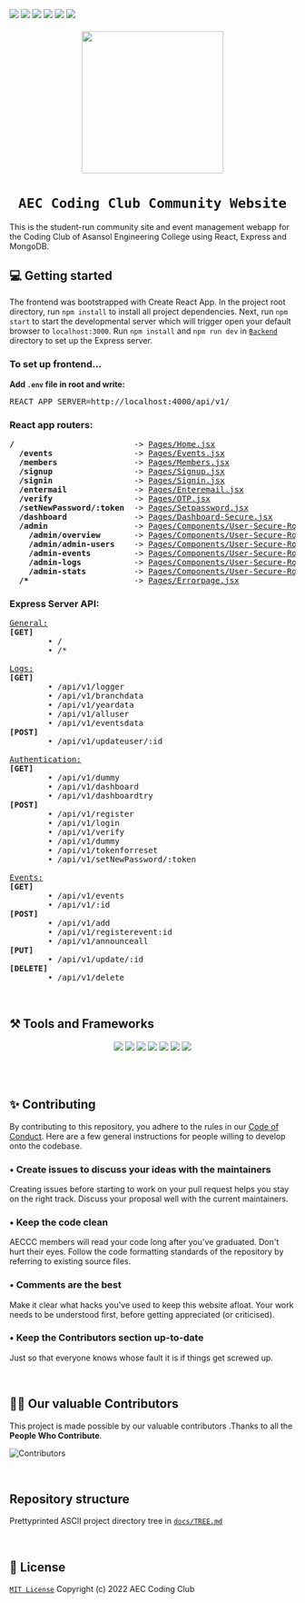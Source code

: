 <p>
    <img src="https://img.shields.io/github/issues-raw/aec-coding-club/AEC-Coding-Club-Website">
    <img src="https://img.shields.io/github/contributors/aec-coding-club/AEC-Coding-Club-Website">
    <img src="https://img.shields.io/github/issues-pr/aec-coding-club/AEC-Coding-Club-Website">
    <img src="https://img.shields.io/github/license/aec-coding-club/AEC-Coding-Club-Website">
    <img src="https://img.shields.io/github/last-commit/aec-coding-club/AEC-Coding-Club-Website">
    <img src="https://img.shields.io/badge/react-%5E17.0.2-blue">
</p>

<h6 align="center"><img src="assets/aeccc.png" height="250" /></p></h6>
<h1 align="center"><code>&nbsp;AEC Coding Club Community Website&nbsp;</code></h1>
This is the student-run community site and event management webapp for the Coding Club of Asansol Engineering College using React, Express and MongoDB.

<br>

## 💻 Getting started

The frontend was bootstrapped with Create React App. In the project root directory, run `npm install` to install all project dependencies. Next, run `npm start` to start the developmental server which will trigger open your default browser to `localhost:3000`. Run `npm install` and `npm run dev` in [`Backend`](./Backend) directory to set up the Express server.

### To set up frontend...

**Add `.env` file in root and write:**
<pre>
REACT_APP_SERVER=http://localhost:4000/api/v1/
</pre>

### React app routers:

<pre>
<b>/</b>                         -> <a href="src/Pages/Home.jsx">Pages/Home.jsx</a>
  <b>/events</b>                 -> <a href="src/Pages/Events.jsx">Pages/Events.jsx</a>
  <b>/members</b>                -> <a href="src/Pages/Members.jsx">Pages/Members.jsx</a>
  <b>/signup</b>                 -> <a href="src/Pages/Signup.jsx">Pages/Signup.jsx</a>
  <b>/signin</b>                 -> <a href="src/Pages/Signin.jsx">Pages/Signin.jsx</a>
  <b>/entermail</b>              -> <a href="src/Pages/Enteremail.jsx">Pages/Enteremail.jsx</a>
  <b>/verify</b>                 -> <a href="src/Pages/OTP.jsx">Pages/OTP.jsx</a>
  <b>/setNewPassword/:token</b>  -> <a href="src/Pages/Setpassword.jsx">Pages/Setpassword.jsx</a>
  <b>/dashboard</b>              -> <a href="src/Pages/Dashboard-Secure.jsx">Pages/Dashboard-Secure.jsx</a>
  <b>/admin</b>                  -> <a href="src/Pages/Components/User-Secure-Route/Admin Panel/Admin.jsx">Pages/Components/User-Secure-Route/Admin Panel/Admin.jsx</a>
    <b>/admin/overview</b>       -> <a href="src/Pages/Components/User-Secure-Route/Admin Panel/Pages/AdminOverview.jsx">Pages/Components/User-Secure-Route/Admin Panel/Pages/AdminOverview.jsx</a>
    <b>/admin/admin-users</b>    -> <a href="src/Pages/Components/User-Secure-Route/Admin Panel/Pages/AdminUsers.jsx">Pages/Components/User-Secure-Route/Admin Panel/Pages/AdminUsers.jsx</a>
    <b>/admin-events</b>         -> <a href="src/Pages/Components/User-Secure-Route/Admin Panel/Pages/AdminEvents.jsx">Pages/Components/User-Secure-Route/Admin Panel/Pages/AdminEvents.jsx</a>
    <b>/admin-logs</b>           -> <a href="src/Pages/Components/User-Secure-Route/Admin Panel/Pages/AdminLogs.jsx">Pages/Components/User-Secure-Route/Admin Panel/Pages/AdminLogs.jsx</a>
    <b>/admin-stats</b>          -> <a href="src/Pages/Components/User-Secure-Route/Admin Panel/Pages/AdminStats.jsx">Pages/Components/User-Secure-Route/Admin Panel/Pages/AdminStats.jsx</a>
  <b>/*</b>                      -> <a href="src/Pages/Errorpage.jsx">Pages/Errorpage.jsx</a>
</pre>

### Express Server API:

<pre>
<a href="./Backend/app.js">General:</a>
<b>[GET]</b>
        • /
        • /*

<a href="./Backend/routes/alllogs.js">Logs:</a>
<b>[GET]</b>
        • /api/v1/logger
        • /api/v1/branchdata
        • /api/v1/yeardata
        • /api/v1/alluser
        • /api/v1/eventsdata
<b>[POST]</b>
        • /api/v1/updateuser/:id

<a href="./Backend/auth.js">Authentication:</a>
<b>[GET]</b>
        • /api/v1/dummy
        • /api/v1/dashboard
        • /api/v1/dashboardtry
<b>[POST]</b>
        • /api/v1/register
        • /api/v1/login
        • /api/v1/verify
        • /api/v1/dummy
        • /api/v1/tokenforreset
        • /api/v1/setNewPassword/:token

<a href="./Backend/routes/events.js">Events:</a>
<b>[GET]</b>
        • /api/v1/events
        • /api/v1/:id
<b>[POST]</b>
        • /api/v1/add
        • /api/v1/registerevent:id
        • /api/v1/announceall
<b>[PUT]</b>
        • /api/v1/update/:id
<b>[DELETE]</b>
        • /api/v1/delete
</pre>

<br>

## ⚒️ Tools and Frameworks

<h6 align="center"><img src="https://img.shields.io/badge/HTML5-E34F26?style=for-the-badge&logo=html5&logoColor=white"> <img src="https://img.shields.io/badge/CSS3-CC6699?style=for-the-badge&logo=CSS3&logoColor=white"> <img src="https://img.shields.io/badge/JavaScript-F7DF1E?style=for-the-badge&logo=javascript&logoColor=black"> <img src="https://img.shields.io/badge/Node.js-43853D?style=for-the-badge&logo=node.js&logoColor=white"> <img src="https://img.shields.io/badge/MongoDB-4EA94B?style=for-the-badge&logo=mongodb&logoColor=white"> <img src="https://img.shields.io/badge/React-20232A?style=for-the-badge&logo=react&logoColor=61DAFB"> <img src="https://img.shields.io/badge/VSCode-blue?style=for-the-badge&logo=visualstudiocode&logoColor=white"></h6>

<br>

## ✨ Contributing

By contributing to this repository, you adhere to the rules in our [Code of Conduct](./.github/CODE_OF_CONDUCT.md). Here are a few general instructions for people willing to develop onto the codebase.

### • Create issues to discuss your ideas with the maintainers

Creating issues before starting to work on your pull request helps you stay on the right track. Discuss your proposal well with the current maintainers.

### • Keep the code clean

AECCC members will read your code long after you've graduated. Don't hurt their eyes. Follow the code formatting standards of the repository by referring to existing source files.

### • Comments are the best

Make it clear what hacks you've used to keep this website afloat. Your work needs to be understood first, before getting appreciated (or criticised).

### • Keep the Contributors section up-to-date

Just so that everyone knows whose fault it is if things get screwed up.

<br>

## 👨‍💻 Our valuable Contributors

This project is made possible by our valuable contributors .Thanks to all the **People Who Contribute**.

![Contributors](https://contributors-img.web.app/image?repo=aec-coding-club/AEC-Coding-Club-Website)

<br>

## Repository structure

Prettyprinted ASCII project directory tree in [`docs/TREE.md`](./docs/TREE.md)

<br>

## 📜 License

[`MIT License`](./LICENSE) Copyright (c) 2022 AEC Coding Club

